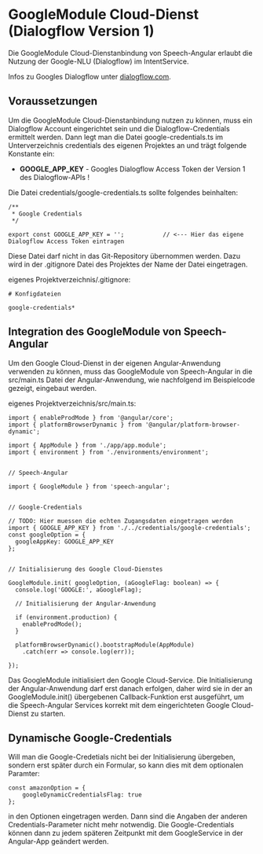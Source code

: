# GoogleModule Cloud-Dienst (Dialogflow Version 1)

Die GoogleModule Cloud-Dienstanbindung von Speech-Angular erlaubt die Nutzung der Google-NLU (Dialogflow) im IntentService.

Infos zu Googles Dialogflow unter [dialogflow.com](https://dialogflow.com/).


## Voraussetzungen

Um die GoogleModule Cloud-Dienstanbindung nutzen zu können, muss ein Dialogflow Account eingerichtet sein und die Dialogflow-Credentials ermittelt werden. Dann legt man die Datei google-credentials.ts im Unterverzeichnis credentials des eigenen Projektes an und trägt folgende Konstante ein:

* **GOOGLE_APP_KEY** - Googles Dialogflow Access Token der Version 1 des Dialogflow-APIs !


Die Datei credentials/google-credentials.ts sollte folgendes beinhalten:

	/**
	 * Google Credentials
	 */
	
	export const GOOGLE_APP_KEY = ''; 			// <--- Hier das eigene Dialogflow Access Token eintragen
	

Diese Datei darf nicht in das Git-Repository übernommen werden. Dazu wird in der .gitignore Datei des Projektes der Name der Datei eingetragen.

eigenes Projektverzeichnis/.gitignore:
 
	# Konfigdateien

	google-credentials*


## Integration des GoogleModule von Speech-Angular

Um den Google Cloud-Dienst in der eigenen Angular-Anwendung verwenden zu können, muss das GoogleModule von Speech-Angular in die src/main.ts Datei der Angular-Anwendung, wie nachfolgend im Beispielcode gezeigt, eingebaut werden.

eigenes Projektverzeichnis/src/main.ts:

	import { enableProdMode } from '@angular/core';
	import { platformBrowserDynamic } from '@angular/platform-browser-dynamic';
	
	import { AppModule } from './app/app.module';
	import { environment } from './environments/environment';
	
	
	// Speech-Angular 
	
	import { GoogleModule } from 'speech-angular';
	
	
	// Google-Credentials
	
	// TODO: Hier muessen die echten Zugangsdaten eingetragen werden
	import { GOOGLE_APP_KEY } from './../credentials/google-credentials';
	const googleOption = {
	  googleAppKey: GOOGLE_APP_KEY
	};
	
	
	// Initialisierung des Google Cloud-Dienstes
	
	GoogleModule.init( googleOption, (aGoogleFlag: boolean) => {
	  console.log('GOOGLE:', aGoogleFlag);
	
	  // Initialisierung der Angular-Anwendung

	  if (environment.production) {
	    enableProdMode();
	  }
	
	  platformBrowserDynamic().bootstrapModule(AppModule)
	    .catch(err => console.log(err));
	
	});


Das GoogleModule initialisiert den Google Cloud-Service. Die Initialisierung der Angular-Anwendung darf erst danach erfolgen, daher wird sie in der an GoogleModule.init() übergebenen Callback-Funktion erst ausgeführt, um die Speech-Angular Services korrekt mit dem eingerichteten Google Cloud-Dienst zu starten.


## Dynamische Google-Credentials

Will man die Google-Credetials nicht bei der Initialisierung übergeben, sondern erst später durch ein Formular, so kann dies mit dem optionalen Paramter:

	const amazonOption = {
		googleDynamicCredentialsFlag: true
	};
	
in den Optionen eingetragen werden. Dann sind die Angaben der anderen Credentials-Parameter nicht mehr notwendig.
Die Google-Credentials können dann zu jedem späteren Zeitpunkt mit dem GoogleService in der Angular-App geändert werden.
